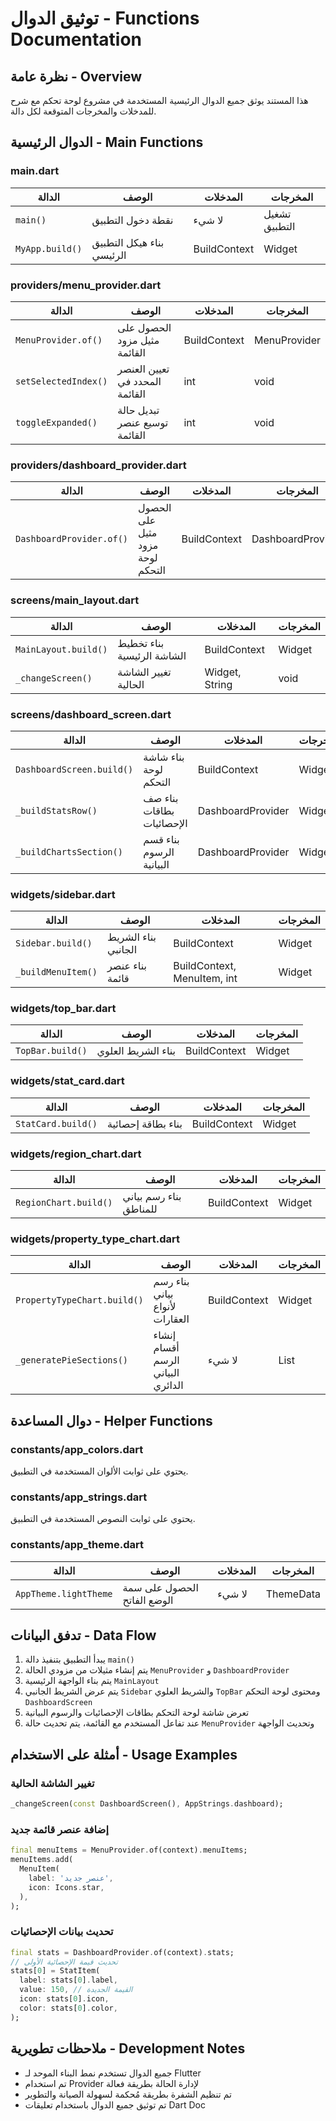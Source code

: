 # توثيق الدوال - Functions Documentation

## نظرة عامة - Overview

هذا المستند يوثق جميع الدوال الرئيسية المستخدمة في مشروع لوحة تحكم  مع شرح للمدخلات والمخرجات المتوقعة لكل دالة.

## الدوال الرئيسية - Main Functions

### main.dart

| الدالة | الوصف | المدخلات | المخرجات |
|--------|-------|----------|----------|
| `main()` | نقطة دخول التطبيق | لا شيء | تشغيل التطبيق |
| `MyApp.build()` | بناء هيكل التطبيق الرئيسي | BuildContext | Widget |

### providers/menu_provider.dart

| الدالة | الوصف | المدخلات | المخرجات |
|--------|-------|----------|----------|
| `MenuProvider.of()` | الحصول على مثيل مزود القائمة | BuildContext | MenuProvider |
| `setSelectedIndex()` | تعيين العنصر المحدد في القائمة | int | void |
| `toggleExpanded()` | تبديل حالة توسيع عنصر القائمة | int | void |

### providers/dashboard_provider.dart

| الدالة | الوصف | المدخلات | المخرجات |
|--------|-------|----------|----------|
| `DashboardProvider.of()` | الحصول على مثيل مزود لوحة التحكم | BuildContext | DashboardProvider |

### screens/main_layout.dart

| الدالة | الوصف | المدخلات | المخرجات |
|--------|-------|----------|----------|
| `MainLayout.build()` | بناء تخطيط الشاشة الرئيسية | BuildContext | Widget |
| `_changeScreen()` | تغيير الشاشة الحالية | Widget, String | void |

### screens/dashboard_screen.dart

| الدالة | الوصف | المدخلات | المخرجات |
|--------|-------|----------|----------|
| `DashboardScreen.build()` | بناء شاشة لوحة التحكم | BuildContext | Widget |
| `_buildStatsRow()` | بناء صف بطاقات الإحصائيات | DashboardProvider | Widget |
| `_buildChartsSection()` | بناء قسم الرسوم البيانية | DashboardProvider | Widget |

### widgets/sidebar.dart

| الدالة | الوصف | المدخلات | المخرجات |
|--------|-------|----------|----------|
| `Sidebar.build()` | بناء الشريط الجانبي | BuildContext | Widget |
| `_buildMenuItem()` | بناء عنصر قائمة | BuildContext, MenuItem, int | Widget |

### widgets/top_bar.dart

| الدالة | الوصف | المدخلات | المخرجات |
|--------|-------|----------|----------|
| `TopBar.build()` | بناء الشريط العلوي | BuildContext | Widget |

### widgets/stat_card.dart

| الدالة | الوصف | المدخلات | المخرجات |
|--------|-------|----------|----------|
| `StatCard.build()` | بناء بطاقة إحصائية | BuildContext | Widget |

### widgets/region_chart.dart

| الدالة | الوصف | المدخلات | المخرجات |
|--------|-------|----------|----------|
| `RegionChart.build()` | بناء رسم بياني للمناطق | BuildContext | Widget |

### widgets/property_type_chart.dart

| الدالة | الوصف | المدخلات | المخرجات |
|--------|-------|----------|----------|
| `PropertyTypeChart.build()` | بناء رسم بياني لأنواع العقارات | BuildContext | Widget |
| `_generatePieSections()` | إنشاء أقسام الرسم البياني الدائري | لا شيء | List<PieChartSectionData> |

## دوال المساعدة - Helper Functions

### constants/app_colors.dart

يحتوي على ثوابت الألوان المستخدمة في التطبيق.

### constants/app_strings.dart

يحتوي على ثوابت النصوص المستخدمة في التطبيق.

### constants/app_theme.dart

| الدالة | الوصف | المدخلات | المخرجات |
|--------|-------|----------|----------|
| `AppTheme.lightTheme` | الحصول على سمة الوضع الفاتح | لا شيء | ThemeData |

## تدفق البيانات - Data Flow

1. يبدأ التطبيق بتنفيذ دالة `main()`
2. يتم إنشاء مثيلات من مزودي الحالة `MenuProvider` و `DashboardProvider`
3. يتم بناء الواجهة الرئيسية `MainLayout`
4. يتم عرض الشريط الجانبي `Sidebar` والشريط العلوي `TopBar` ومحتوى لوحة التحكم `DashboardScreen`
5. تعرض شاشة لوحة التحكم بطاقات الإحصائيات والرسوم البيانية
6. عند تفاعل المستخدم مع القائمة، يتم تحديث حالة `MenuProvider` وتحديث الواجهة

## أمثلة على الاستخدام - Usage Examples

### تغيير الشاشة الحالية

```dart
_changeScreen(const DashboardScreen(), AppStrings.dashboard);
```

### إضافة عنصر قائمة جديد

```dart
final menuItems = MenuProvider.of(context).menuItems;
menuItems.add(
  MenuItem(
    label: 'عنصر جديد',
    icon: Icons.star,
  ),
);
```

### تحديث بيانات الإحصائيات

```dart
final stats = DashboardProvider.of(context).stats;
// تحديث قيمة الإحصائية الأولى
stats[0] = StatItem(
  label: stats[0].label,
  value: 150, // القيمة الجديدة
  icon: stats[0].icon,
  color: stats[0].color,
);
```

## ملاحظات تطويرية - Development Notes

- جميع الدوال تستخدم نمط البناء الموحد لـ Flutter
- تم استخدام Provider لإدارة الحالة بطريقة فعالة
- تم تنظيم الشفرة بطريقة مُحكمة لسهولة الصيانة والتطوير
- تم توثيق جميع الدوال باستخدام تعليقات Dart Doc 